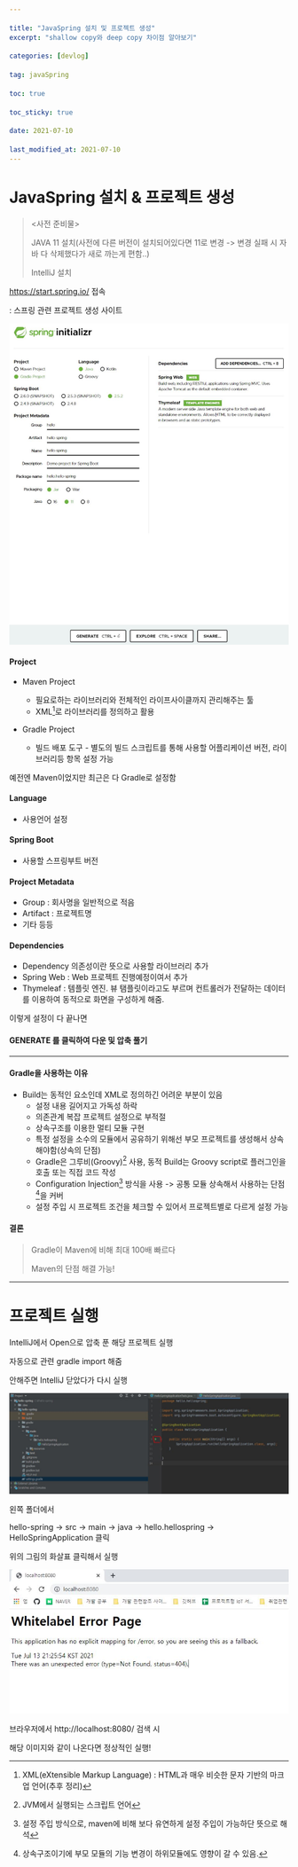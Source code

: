 ```yaml
---

title: "JavaSpring 설치 및 프로젝트 생성"
excerpt: "shallow copy와 deep copy 차이점 알아보기"

categories: [devlog]

tag: javaSpring

toc: true

toc_sticky: true

date: 2021-07-10

last_modified_at: 2021-07-10
---
```




# JavaSpring 설치 & 프로젝트 생성

> <사전 준비물>
>
> JAVA 11 설치(사전에 다른 버전이 설치되어있다면 11로 변경 -> 변경 실패 시 자바 다 삭제했다가 새로 까는게 편함..)
>
> IntelliJ 설치





https://start.spring.io/ 접속

: 스프링 관련 프로젝트 생성 사이트



![spring initializr](md-images/%EC%9E%90%EB%B0%94%EC%8A%A4%ED%94%84%EB%A7%81%EC%84%A4%EC%B9%981.JPG)



#### Project

* Maven Project
  * 필요로하는 라이브러리와 전체적인 라이프사이클까지 관리해주는 툴
  * XML[^XML]로 라이브러리를 정의하고 활용

* Gradle Project
  * 빌드 배포 도구 - 별도의 빌드 스크립트를 통해 사용할 어플리케이션 버전, 라이브러리등 항목 설정 가능



예전엔 Maven이었지만 최근은 다 Gradle로 설정함



#### Language

* 사용언어 설정



#### Spring Boot

* 사용할 스프링부트 버전



#### Project Metadata

* Group : 회사명을 일반적으로 적음
* Artifact : 프로젝트명
* 기타 등등



#### Dependencies

* Dependency 의존성이란 뜻으로 사용할 라이브러리 추가
* Spring Web : Web 프로젝트 진행예정이여서 추가
* Thymeleaf : 템플릿 엔진. 뷰 탬플릿이라고도 부르며 컨트롤러가 전달하는 데이터를 이용하여 동적으로 화면을 구성하게 해줌.



이렇게 설정이 다 끝나면

#### GENERATE 를 클릭하여 다운 및 압축 풀기





***

#### Gradle을 사용하는 이유

* Build는 동적인 요소인데 XML로 정의하긴 어려운 부분이 있음
  * 설정 내용 길어지고 가독성 하락
  * 의존관계 복잡 프로젝트 설정으로 부적절
  * 상속구조를 이용한 멀티 모듈 구현
  * 특정 설정을 소수의 모듈에서 공유하기 위해선 부모 프로젝트를 생성해서 상속해야함(상속의 단점)
  * Gradle은 그루비(Groovy)[^Groovy] 사용, 동적 Build는 Groovy script로 플러그인을 호출 또는 직접 코드 작성
  * Configuration Injection[^Configuration Injection] 방식을 사용 -> 공통 모듈 상속해서 사용하는 단점[^공통 모듈 상속해서 사용하는 단점]을 커버
  * 설정 주입 시 프로젝트 조건을 체크할 수 있어서 프로젝트별로 다르게 설정 가능

#### 결론

> Gradle이 Maven에 비해 최대 100배 빠르다
>
> Maven의 단점 해결 가능!



---

[^XML]: XML(eXtensible Markup Language) : HTML과 매우 비슷한 문자 기반의 마크업 언어(추후 정리)
[^Groovy]:JVM에서 실행되는 스크립트 언어
[^Configuration Injection]: 설정 주입 방식으로, maven에 비해 보다 유연하게 설정 주입이 가능하단 뜻으로 해석
[^공통 모듈 상속해서 사용하는 단점]: 상속구조이기에 부모 모듈의 기능 변경이 하위모듈에도 영향이 갈 수 있음.





# 프로젝트 실행



IntelliJ에서  Open으로 압축 푼 해당 프로젝트 실행

자동으로 관련 gradle import 해줌

안해주면 IntelliJ 닫았다가 다시 실행



![프로젝트실행](md-images/%EC%9E%90%EB%B0%94%EC%8A%A4%ED%94%84%EB%A7%81%EC%84%A4%EC%B9%982.JPG)



왼쪽 폴더에서

hello-spring -> src -> main -> java -> hello.hellospring -> HelloSpringApplication 클릭

위의 그림의 화살표 클릭해서 실행



![브라우저검색](md-images/%EC%9E%90%EB%B0%94%EC%8A%A4%ED%94%84%EB%A7%81%EC%84%A4%EC%B9%983.JPG)

브라우저에서 http://localhost:8080/ 검색 시

해당 이미지와 같이 나온다면 정상적인 실행!

